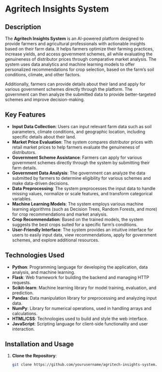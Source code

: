 # Agritech Insights System

## Description
The **Agritech Insights System** is an AI-powered platform designed to provide farmers and agricultural professionals with actionable insights based on their farm data. It helps farmers optimize their farming practices, increase yields, and access government schemes, all while evaluating the genuineness of distributor prices through comparative market analysis. The system uses data analytics and machine learning models to offer personalized recommendations for crop selection, based on the farm’s soil conditions, climate, and other factors.

Additionally, farmers can provide details about their land and apply for various government schemes directly through the platform. The government can then analyze the submitted data to provide better-targeted schemes and improve decision-making.

## Key Features
- **Input Data Collection**: Users can input relevant farm data such as soil parameters, climate conditions, and geographic location, including specific details about their land.
- **Market Price Evaluation**: The system compares distributor prices with retail market prices to help farmers evaluate the genuineness of distributors.
- **Government Scheme Assistance**: Farmers can apply for various government schemes directly through the system by submitting their farm details.
- **Government Data Analysis**: The government can analyze the data submitted by farmers to determine eligibility for various schemes and make data-driven decisions.
- **Data Preprocessing**: The system preprocesses the input data to handle missing values, normalize or scale features, and transform categorical variables.
- **Machine Learning Models**: The system employs various machine learning algorithms (such as Decision Trees, Random Forests, and more) for crop recommendations and market analysis.
- **Crop Recommendation**: Based on the trained models, the system suggests the best crops suited for a specific farm’s conditions.
- **User-Friendly Interface**: The system provides an intuitive interface for users to easily input data, view recommendations, apply for government schemes, and explore additional resources.

## Technologies Used
- **Python**: Programming language for developing the application, data analysis, and machine learning.
- **Flask**: Web framework for building the backend and managing HTTP requests.
- **Scikit-learn**: Machine learning library for model training, evaluation, and prediction.
- **Pandas**: Data manipulation library for preprocessing and analyzing input data.
- **NumPy**: Library for numerical operations, used in handling arrays and calculations.
- **HTML/CSS**: Technologies used to build and style the web interface.
- **JavaScript**: Scripting language for client-side functionality and user interaction.

## Installation and Usage
1. **Clone the Repository**:
   ```bash
   git clone https://github.com/yourusername/agritech-insights-system.git
